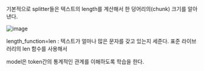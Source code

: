 
기본적으로 splitter들은 텍스트의 length를 계산해서 한 덩어리의(chunk) 크기를 알아낸다.

![image](https://github.com/kdahun/fullstack-gpt/assets/101082485/f92e5428-eaf9-4e49-a39a-4e2ea01f156b)

length_function=len : 텍스트가 얼마나 많은 문자를 갖고 있는지 세준다. 표준 라이브러리의 len 함수를 사용해서

model은 token간의 통계적인 관계를 이해하도록 학습을 한다.

